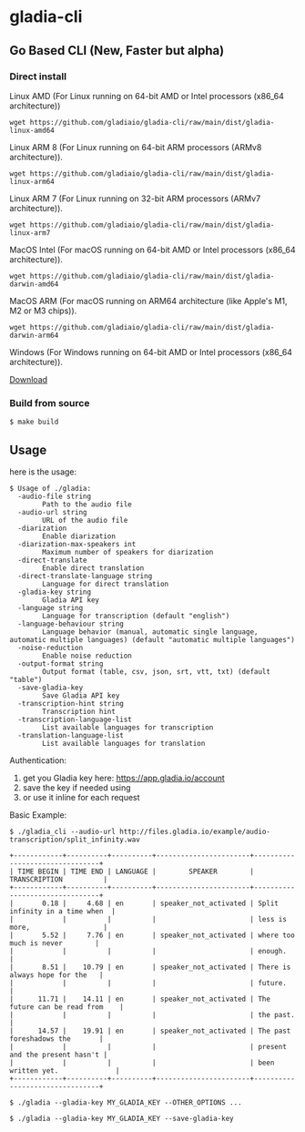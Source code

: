 # gladia-cli

## Go Based CLI (New, Faster but alpha)

### Direct install

Linux AMD (For Linux running on 64-bit AMD or Intel processors (x86_64 architecture))

```
wget https://github.com/gladiaio/gladia-cli/raw/main/dist/gladia-linux-amd64
```

Linux ARM 8 (For Linux running on 64-bit ARM processors (ARMv8 architecture)).

```
wget https://github.com/gladiaio/gladia-cli/raw/main/dist/gladia-linux-arm64
```

Linux ARM 7 (For Linux running on 32-bit ARM processors (ARMv7 architecture)).

```
wget https://github.com/gladiaio/gladia-cli/raw/main/dist/gladia-linux-arm7
```


MacOS Intel (For macOS running on 64-bit AMD or Intel processors (x86_64 architecture)).

```
wget https://github.com/gladiaio/gladia-cli/raw/main/dist/gladia-darwin-amd64
```

MacOS ARM (For macOS running on ARM64 architecture (like Apple's M1, M2 or M3 chips)).

```
wget https://github.com/gladiaio/gladia-cli/raw/main/dist/gladia-darwin-arm64
```

Windows (For Windows running on 64-bit AMD or Intel processors (x86_64 architecture)).

[Download](https://github.com/gladiaio/gladia-cli/raw/main/dist/gladia-windows-amd64.exe)


### Build from source

```
$ make build
```

## Usage

here is the usage:

```
$ Usage of ./gladia:
  -audio-file string
        Path to the audio file
  -audio-url string
        URL of the audio file
  -diarization
        Enable diarization
  -diarization-max-speakers int
        Maximum number of speakers for diarization
  -direct-translate
        Enable direct translation
  -direct-translate-language string
        Language for direct translation
  -gladia-key string
        Gladia API key
  -language string
        Language for transcription (default "english")
  -language-behaviour string
        Language behavior (manual, automatic single language, automatic multiple languages) (default "automatic multiple languages")
  -noise-reduction
        Enable noise reduction
  -output-format string
        Output format (table, csv, json, srt, vtt, txt) (default "table")
  -save-gladia-key
        Save Gladia API key
  -transcription-hint string
        Transcription hint
  -transcription-language-list
        List available languages for transcription
  -translation-language-list
        List available languages for translation
```

Authentication:

1.  get you Gladia key here: https://app.gladia.io/account
2.  save the key if needed using
3.  or use it inline for each request

Basic Example:

```
$ ./gladia_cli --audio-url http://files.gladia.io/example/audio-transcription/split_infinity.wav

+------------+----------+----------+-----------------------+--------------------------------+
| TIME BEGIN | TIME END | LANGUAGE |        SPEAKER        |         TRANSCRIPTION          |
+------------+----------+----------+-----------------------+--------------------------------+
|       0.18 |     4.68 | en       | speaker_not_activated | Split infinity in a time when  |
|            |          |          |                       | less is more,                  |
|       5.52 |     7.76 | en       | speaker_not_activated | where too much is never        |
|            |          |          |                       | enough.                        |
|       8.51 |    10.79 | en       | speaker_not_activated | There is always hope for the   |
|            |          |          |                       | future.                        |
|      11.71 |    14.11 | en       | speaker_not_activated | The future can be read from    |
|            |          |          |                       | the past.                      |
|      14.57 |    19.91 | en       | speaker_not_activated | The past foreshadows the       |
|            |          |          |                       | present and the present hasn't |
|            |          |          |                       | been written yet.              |
+------------+----------+----------+-----------------------+--------------------------------+
```

```
$ ./gladia --gladia-key MY_GLADIA_KEY --OTHER_OPTIONS ...
```

```
$ ./gladia --gladia-key MY_GLADIA_KEY --save-gladia-key
```
